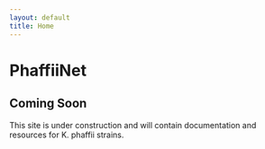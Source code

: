 ```yaml
---
layout: default
title: Home
---
```


# PhaffiiNet

## Coming Soon

This site is under construction and will contain documentation and resources for K. phaffii strains.